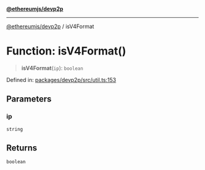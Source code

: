 [**@ethereumjs/devp2p**](../README.md)

***

[@ethereumjs/devp2p](../README.md) / isV4Format

# Function: isV4Format()

> **isV4Format**(`ip`): `boolean`

Defined in: [packages/devp2p/src/util.ts:153](https://github.com/ethereumjs/ethereumjs-monorepo/blob/master/packages/devp2p/src/util.ts#L153)

## Parameters

### ip

`string`

## Returns

`boolean`
